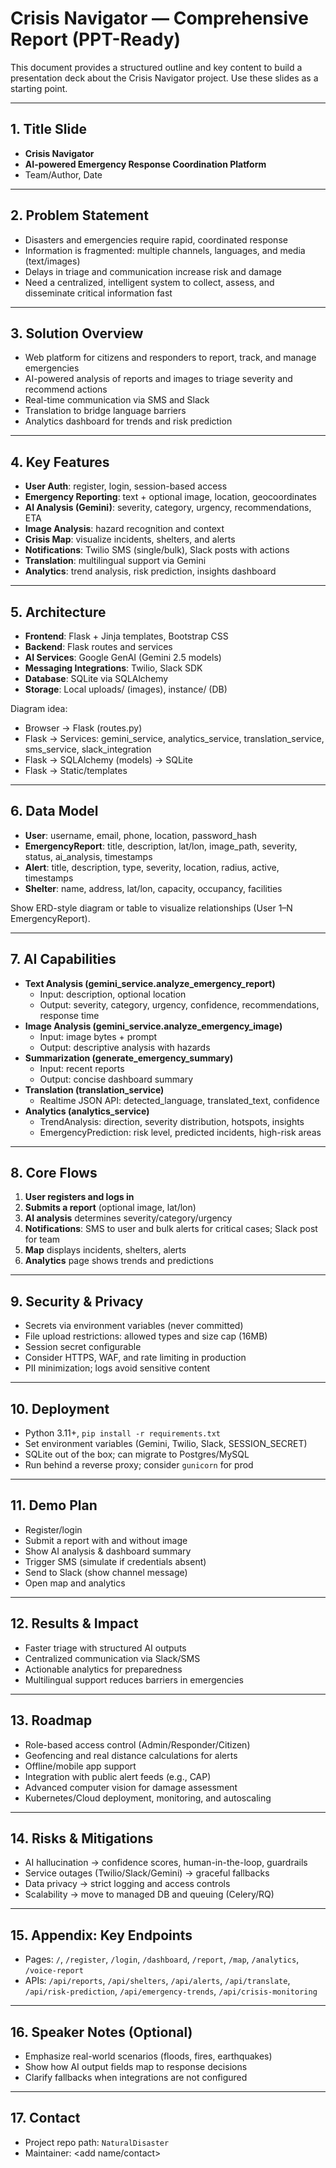 # Crisis Navigator — Comprehensive Report (PPT-Ready)

This document provides a structured outline and key content to build a presentation deck about the Crisis Navigator project. Use these slides as a starting point.

---

## 1. Title Slide
- **Crisis Navigator**
- **AI-powered Emergency Response Coordination Platform**
- Team/Author, Date

---

## 2. Problem Statement
- Disasters and emergencies require rapid, coordinated response
- Information is fragmented: multiple channels, languages, and media (text/images)
- Delays in triage and communication increase risk and damage
- Need a centralized, intelligent system to collect, assess, and disseminate critical information fast

---

## 3. Solution Overview
- Web platform for citizens and responders to report, track, and manage emergencies
- AI-powered analysis of reports and images to triage severity and recommend actions
- Real-time communication via SMS and Slack
- Translation to bridge language barriers
- Analytics dashboard for trends and risk prediction

---

## 4. Key Features
- **User Auth**: register, login, session-based access
- **Emergency Reporting**: text + optional image, location, geocoordinates
- **AI Analysis (Gemini)**: severity, category, urgency, recommendations, ETA
- **Image Analysis**: hazard recognition and context
- **Crisis Map**: visualize incidents, shelters, and alerts
- **Notifications**: Twilio SMS (single/bulk), Slack posts with actions
- **Translation**: multilingual support via Gemini
- **Analytics**: trend analysis, risk prediction, insights dashboard

---

## 5. Architecture
- **Frontend**: Flask + Jinja templates, Bootstrap CSS
- **Backend**: Flask routes and services
- **AI Services**: Google GenAI (Gemini 2.5 models)
- **Messaging Integrations**: Twilio, Slack SDK
- **Database**: SQLite via SQLAlchemy
- **Storage**: Local uploads/ (images), instance/ (DB)

Diagram idea:
- Browser -> Flask (routes.py)
- Flask -> Services: gemini_service, analytics_service, translation_service, sms_service, slack_integration
- Flask -> SQLAlchemy (models) -> SQLite
- Flask -> Static/templates

---

## 6. Data Model
- **User**: username, email, phone, location, password_hash
- **EmergencyReport**: title, description, lat/lon, image_path, severity, status, ai_analysis, timestamps
- **Alert**: title, description, type, severity, location, radius, active, timestamps
- **Shelter**: name, address, lat/lon, capacity, occupancy, facilities

Show ERD-style diagram or table to visualize relationships (User 1–N EmergencyReport).

---

## 7. AI Capabilities
- **Text Analysis (gemini_service.analyze_emergency_report)**
  - Input: description, optional location
  - Output: severity, category, urgency, confidence, recommendations, response time
- **Image Analysis (gemini_service.analyze_emergency_image)**
  - Input: image bytes + prompt
  - Output: descriptive analysis with hazards
- **Summarization (generate_emergency_summary)**
  - Input: recent reports
  - Output: concise dashboard summary
- **Translation (translation_service)**
  - Realtime JSON API: detected_language, translated_text, confidence
- **Analytics (analytics_service)**
  - TrendAnalysis: direction, severity distribution, hotspots, insights
  - EmergencyPrediction: risk level, predicted incidents, high-risk areas

---

## 8. Core Flows
1. **User registers and logs in**
2. **Submits a report** (optional image, lat/lon)
3. **AI analysis** determines severity/category/urgency
4. **Notifications**: SMS to user and bulk alerts for critical cases; Slack post for team
5. **Map** displays incidents, shelters, alerts
6. **Analytics** page shows trends and predictions

---

## 9. Security & Privacy
- Secrets via environment variables (never committed)
- File upload restrictions: allowed types and size cap (16MB)
- Session secret configurable
- Consider HTTPS, WAF, and rate limiting in production
- PII minimization; logs avoid sensitive content

---

## 10. Deployment
- Python 3.11+, `pip install -r requirements.txt`
- Set environment variables (Gemini, Twilio, Slack, SESSION_SECRET)
- SQLite out of the box; can migrate to Postgres/MySQL
- Run behind a reverse proxy; consider `gunicorn` for prod

---

## 11. Demo Plan
- Register/login
- Submit a report with and without image
- Show AI analysis & dashboard summary
- Trigger SMS (simulate if credentials absent)
- Send to Slack (show channel message)
- Open map and analytics

---

## 12. Results & Impact
- Faster triage with structured AI outputs
- Centralized communication via Slack/SMS
- Actionable analytics for preparedness
- Multilingual support reduces barriers in emergencies

---

## 13. Roadmap
- Role-based access control (Admin/Responder/Citizen)
- Geofencing and real distance calculations for alerts
- Offline/mobile app support
- Integration with public alert feeds (e.g., CAP)
- Advanced computer vision for damage assessment
- Kubernetes/Cloud deployment, monitoring, and autoscaling

---

## 14. Risks & Mitigations
- AI hallucination → confidence scores, human-in-the-loop, guardrails
- Service outages (Twilio/Slack/Gemini) → graceful fallbacks
- Data privacy → strict logging and access controls
- Scalability → move to managed DB and queuing (Celery/RQ)

---

## 15. Appendix: Key Endpoints
- Pages: `/`, `/register`, `/login`, `/dashboard`, `/report`, `/map`, `/analytics`, `/voice-report`
- APIs: `/api/reports`, `/api/shelters`, `/api/alerts`, `/api/translate`, `/api/risk-prediction`, `/api/emergency-trends`, `/api/crisis-monitoring`

---

## 16. Speaker Notes (Optional)
- Emphasize real-world scenarios (floods, fires, earthquakes)
- Show how AI output fields map to response decisions
- Clarify fallbacks when integrations are not configured

---

## 17. Contact
- Project repo path: `NaturalDisaster`
- Maintainer: <add name/contact>